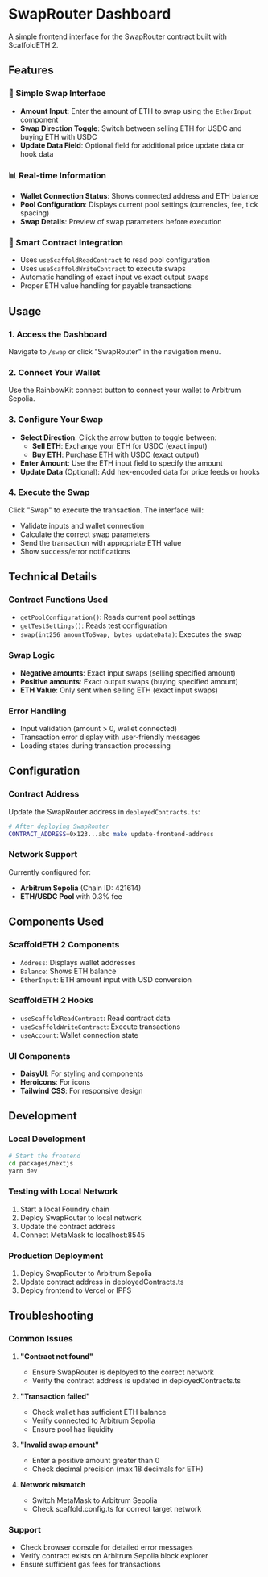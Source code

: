 # SwapRouter Dashboard

A simple frontend interface for the SwapRouter contract built with ScaffoldETH 2.

## Features

### 🔄 Simple Swap Interface
- **Amount Input**: Enter the amount of ETH to swap using the `EtherInput` component
- **Swap Direction Toggle**: Switch between selling ETH for USDC and buying ETH with USDC
- **Update Data Field**: Optional field for additional price update data or hook data

### 📊 Real-time Information
- **Wallet Connection Status**: Shows connected address and ETH balance
- **Pool Configuration**: Displays current pool settings (currencies, fee, tick spacing)
- **Swap Details**: Preview of swap parameters before execution

### 🎯 Smart Contract Integration
- Uses `useScaffoldReadContract` to read pool configuration
- Uses `useScaffoldWriteContract` to execute swaps
- Automatic handling of exact input vs exact output swaps
- Proper ETH value handling for payable transactions

## Usage

### 1. Access the Dashboard
Navigate to `/swap` or click "SwapRouter" in the navigation menu.

### 2. Connect Your Wallet
Use the RainbowKit connect button to connect your wallet to Arbitrum Sepolia.

### 3. Configure Your Swap
- **Select Direction**: Click the arrow button to toggle between:
  - **Sell ETH**: Exchange your ETH for USDC (exact input)
  - **Buy ETH**: Purchase ETH with USDC (exact output)
- **Enter Amount**: Use the ETH input field to specify the amount
- **Update Data** (Optional): Add hex-encoded data for price feeds or hooks

### 4. Execute the Swap
Click "Swap" to execute the transaction. The interface will:
- Validate inputs and wallet connection
- Calculate the correct swap parameters
- Send the transaction with appropriate ETH value
- Show success/error notifications

## Technical Details

### Contract Functions Used
- `getPoolConfiguration()`: Reads current pool settings
- `getTestSettings()`: Reads test configuration
- `swap(int256 amountToSwap, bytes updateData)`: Executes the swap

### Swap Logic
- **Negative amounts**: Exact input swaps (selling specified amount)
- **Positive amounts**: Exact output swaps (buying specified amount)
- **ETH Value**: Only sent when selling ETH (exact input swaps)

### Error Handling
- Input validation (amount > 0, wallet connected)
- Transaction error display with user-friendly messages
- Loading states during transaction processing

## Configuration

### Contract Address
Update the SwapRouter address in `deployedContracts.ts`:

```bash
# After deploying SwapRouter
CONTRACT_ADDRESS=0x123...abc make update-frontend-address
```

### Network Support
Currently configured for:
- **Arbitrum Sepolia** (Chain ID: 421614)
- **ETH/USDC Pool** with 0.3% fee

## Components Used

### ScaffoldETH 2 Components
- `Address`: Displays wallet addresses
- `Balance`: Shows ETH balance
- `EtherInput`: ETH amount input with USD conversion

### ScaffoldETH 2 Hooks
- `useScaffoldReadContract`: Read contract data
- `useScaffoldWriteContract`: Execute transactions
- `useAccount`: Wallet connection state

### UI Components
- **DaisyUI**: For styling and components
- **Heroicons**: For icons
- **Tailwind CSS**: For responsive design

## Development

### Local Development
```bash
# Start the frontend
cd packages/nextjs
yarn dev
```

### Testing with Local Network
1. Start a local Foundry chain
2. Deploy SwapRouter to local network
3. Update the contract address
4. Connect MetaMask to localhost:8545

### Production Deployment
1. Deploy SwapRouter to Arbitrum Sepolia
2. Update contract address in deployedContracts.ts
3. Deploy frontend to Vercel or IPFS

## Troubleshooting

### Common Issues

1. **"Contract not found"**
   - Ensure SwapRouter is deployed to the correct network
   - Verify the contract address is updated in deployedContracts.ts

2. **"Transaction failed"**
   - Check wallet has sufficient ETH balance
   - Verify connected to Arbitrum Sepolia
   - Ensure pool has liquidity

3. **"Invalid swap amount"**
   - Enter a positive amount greater than 0
   - Check decimal precision (max 18 decimals for ETH)

4. **Network mismatch**
   - Switch MetaMask to Arbitrum Sepolia
   - Check scaffold.config.ts for correct target network

### Support
- Check browser console for detailed error messages
- Verify contract exists on Arbitrum Sepolia block explorer
- Ensure sufficient gas fees for transactions 
